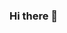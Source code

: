 ### Hi there 👋

<!--
Hello All! Welcome to my Github Page feel free to browse my Projects.


Connect with me on these platforms:


-->
